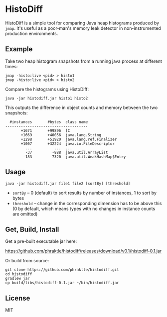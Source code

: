 HistoDiff
=========

HistoDiff is a simple tool for comparing Java heap histograms produced by `jmap`. It's useful as a poor-man's memory leak detector in non-instrumented production environments.


Example
-------

Take two heap histogram snapshots from a running java process at different times:

```
jmap -histo:live <pid> > histo1
jmap -histo:live <pid> > histo2
```

Compare the histograms using HistoDiff:

```
java -jar histodiff.jar histo1 histo2
```

This outputs the difference in object counts and memory between the two snapshots:

```
  #instances       #bytes  class name
-------------------------------------
       +1671       +99896  [C
       +1669       +40056  java.lang.String
       +1298       +51920  java.lang.ref.Finalizer
       +1007       +32224  java.io.FileDescriptor
         ...          ...  ...
         -37         -888  java.util.ArrayList
        -183        -7320  java.util.WeakHashMap$Entry
```


Usage
-----

```
java -jar histodiff.jar file1 file2 [sortBy] [threshold]
```

 * `sortBy` – 0 (default) to sort results by number of instances, 1 to sort by bytes
 * `threshold` – change in the corresponding dimension has to be above this (0 by default, which means types with no changes in instance counts are omitted)


Get, Build, Install
-------------------

Get a pre-built executable jar here:

https://github.com/phraktle/histodiff/releases/download/v0.1/histodiff-0.1.jar

Or build from source:

```
git clone https://github.com/phraktle/histodiff.git
cd histodiff
gradlew jar
cp build/libs/histodiff-0.1.jar ~/bin/histodiff.jar
```


License
-------

MIT
